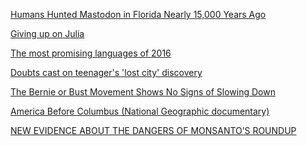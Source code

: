 <a href="http://gizmodo.com/humans-hunted-mastodon-in-florida-nearly-15-000-years-a-1776311538" target="_blank">Humans Hunted Mastodon in Florida Nearly 15,000 Years Ago</a>

<a href="http://zverovich.net/2016/05/13/giving-up-on-julia.html" target="_blank">Giving up on Julia</a>

<a href="http://www.davideaversa.it/2015/12/the-most-promising-languages-of-2016/" target="_blank">The most promising languages of 2016</a>

<a href="http://www.bbc.com/news/blogs-trending-36276864" target="_blank">Doubts cast on teenager's 'lost city' discovery</a>

<a href="http://www.alternet.org/election-2016/bernie-or-bust-movement-shows-no-signs-slowing-down" target="_blank">The Bernie or Bust Movement Shows No Signs of Slowing Down</a>

<a href="http://www.whitewolfpack.com/2014/03/america-before-columbus-national.html" target="_blank">America Before Columbus (National Geographic documentary)</a>

<a href="https://theintercept.com/2016/05/17/new-evidence-about-the-dangers-of-monsantos-roundup/" target="_blank">NEW EVIDENCE ABOUT THE DANGERS OF MONSANTO’S ROUNDUP</a>